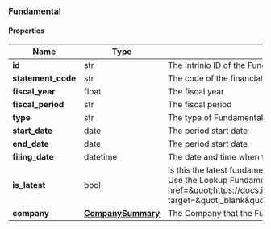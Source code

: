 

[//]: # (CLASS:Fundamental)

[//]: # (KIND:object)

### Fundamental

#### Properties

[//]: # (START_DEFINITION)

Name | Type | Description
------------ | ------------- | -------------
**id** | str | The Intrinio ID of the Fundamental &nbsp;
**statement_code** | str | The code of the financial statement that the Fundamental represents &nbsp;
**fiscal_year** | float | The fiscal year &nbsp;
**fiscal_period** | str | The fiscal period &nbsp;
**type** | str | The type of Fundamental &nbsp;
**start_date** | date | The period start date &nbsp;
**end_date** | date | The period start date &nbsp;
**filing_date** | datetime | The date and time when the Fundamental was filed with the SEC &nbsp;
**is_latest** | bool | Is this the latest fundamental available based on the company&#39;s most recent filings? Use the Lookup Fundamental endpoint to find the latest fundamental (&lt;a href&#x3D;\&quot;https://docs.intrinio.com/documentation/web_api/lookup_fundamental_v2\&quot; target&#x3D;\&quot;_blank\&quot;&gt;reference&lt;/a&gt;) &nbsp;
**company** | [**CompanySummary**](CompanySummary.md) | The Company that the Fundamental was belongs to &nbsp;

[//]: # (END_DEFINITION)


[//]: # (CONTAINED_CLASS:CompanySummary)



